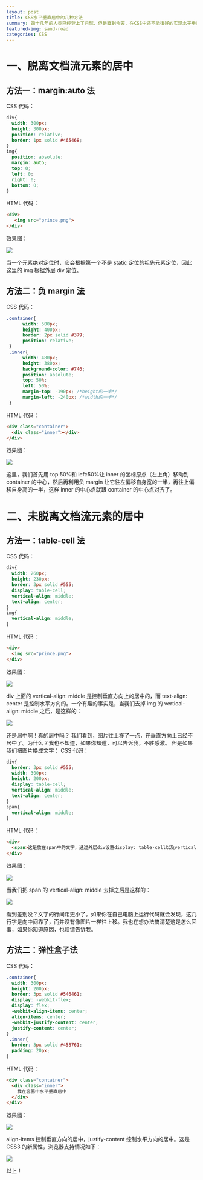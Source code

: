 ```yaml
---
layout: post
title: CSS水平垂直居中的几种方法
summary: 四十几年前人类已经登上了月球，但是直到今天，在CSS中还不能很好的实现水平垂直居中。
featured-img: sand-road
categories: CSS
---
```


# 一、脱离文档流元素的居中

## 方法一：margin:auto 法

CSS 代码：

```css
div{
  width: 300px;
  height: 300px;
  position: relative;
  border: 1px solid #465468;
}
img{
  position: absolute;
  margin: auto;
  top: 0;
  left: 0;
  right: 0;
  bottom: 0;
}
```

HTML 代码：

```html
<div>
   <img src="prince.png">
</div>
```

效果图：

![]({{site.url}}{{site.baseurl}}/assets/img/horizontal_vertical_center/img_1.png)

当一个元素绝对定位时，它会根据第一个不是 static 定位的祖先元素定位，因此这里的 img 根据外层 div 定位。

## 方法二：负 margin 法

CSS 代码：

```css
.container{
      width: 500px;
      height: 400px;
      border: 2px solid #379;
      position: relative;
 }
 .inner{
      width: 480px;
      height: 380px;
      background-color: #746;
      position: absolute;
      top: 50%;
      left: 50%;
      margin-top: -190px; /*height的一半*/
      margin-left: -240px; /*width的一半*/
 }
```

HTML 代码：

```html
<div class="container">
  <div class="inner"></div>
</div>
```

效果图：

![]({{site.url}}{{site.baseurl}}/assets/img/horizontal_vertical_center/img_2.png)

这里，我们首先用 top:50%和 left:50%让 inner 的坐标原点（左上角）移动到 container 的中心，然后再利用负 margin 让它往左偏移自身宽的一半，再往上偏移自身高的一半，这样 inner 的中心点就跟 container 的中心点对齐了。

# 二、未脱离文档流元素的居中

## 方法一：table-cell 法

CSS 代码：

```css
div{
  width: 260px;
  height: 230px;
  border: 3px solid #555;
  display: table-cell;
  vertical-align: middle;
  text-align: center;
}
img{
  vertical-align: middle;
}
```

HTML 代码：

```html
<div>
  <img src="prince.png">
</div>
```

效果图：

![]({{site.url}}{{site.baseurl}}/assets/img/horizontal_vertical_center/img_3.png)

div 上面的 vertical-align: middle 是控制垂直方向上的居中的，而 text-align: center 是控制水平方向的。一个有趣的事实是，当我们去掉 img 的 vertical-align: middle 之后，是这样的：

![]({{site.url}}{{site.baseurl}}/assets/img/horizontal_vertical_center/img_4.png)

还是居中啊！真的居中吗？
我们看到，图片往上移了一点，在垂直方向上已经不居中了。为什么？我也不知道，如果你知道，可以告诉我，不胜感激。
但是如果我们把图片换成文字：
CSS 代码：

```css
div{
  border: 3px solid #555;
  width: 300px;
  height: 200px;
  display: table-cell;
  vertical-align: middle;
  text-align: center;
}
span{
  vertical-align: middle;
}
```

HTML 代码：

```html
<div>
  <span>这是放在span中的文字，通过外层div设置display: table-cell以及vertical-align: middle实现垂直居中。</span>
</div>
```

效果图：

![]({{site.url}}{{site.baseurl}}/assets/img/horizontal_vertical_center/img_5.png)

当我们把 span 的 vertical-align: middle 去掉之后是这样的：

![]({{site.url}}{{site.baseurl}}/assets/img/horizontal_vertical_center/img_6.png)

看到差别没？文字的行间距更小了。如果你在自己电脑上运行代码就会发现，这几行字是向中间靠了，而并没有像图片一样往上移。我也在想办法搞清楚这是怎么回事，如果你知道原因，也烦请告诉我。

## 方法二：弹性盒子法

CSS 代码：

```css
.container{
  width: 300px;
  height: 200px;
  border: 3px solid #546461;
  display: -webkit-flex;
  display: flex;
  -webkit-align-items: center;
  align-items: center;
  -webkit-justify-content: center;
  justify-content: center;
}
 .inner{
  border: 3px solid #458761;
  padding: 20px;
}
```

HTML 代码：

```html
<div class="container">
  <div class="inner">
    我在容器中水平垂直居中
  </div>
</div>
```

效果图：

![]({{site.url}}{{site.baseurl}}/assets/img/horizontal_vertical_center/img_7.png)

align-items 控制垂直方向的居中，justify-content 控制水平方向的居中。这是 CSS3 的新属性，浏览器支持情况如下：

![]({{site.url}}{{site.baseurl}}/assets/img/horizontal_vertical_center/img_8.png)

以上！
